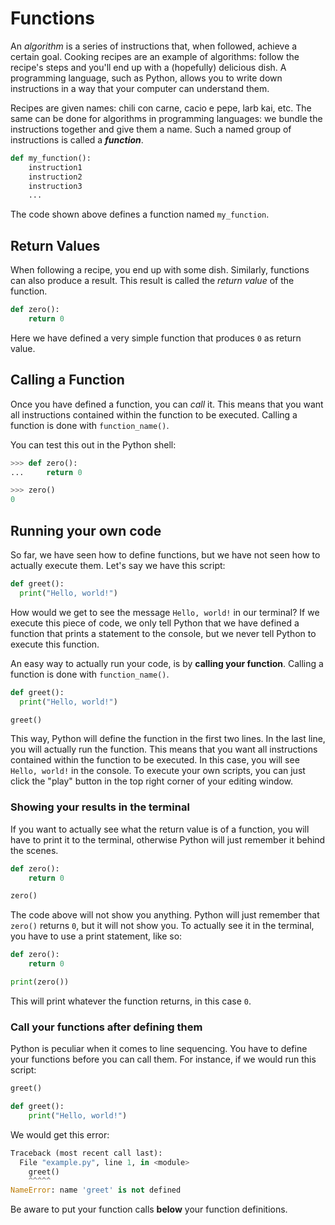 # Functions

An *algorithm* is a series of instructions that, when followed, achieve a certain goal.
Cooking recipes are an example of algorithms: follow the recipe's steps and you'll end up with a (hopefully) delicious dish.
A programming language, such as Python, allows you to write down instructions in a way that your computer can understand them.

Recipes are given names: chili con carne, cacio e pepe, larb kai, etc.
The same can be done for algorithms in programming languages: we bundle the instructions together and give them a name.
Such a named group of instructions is called a ***function***.

```python
def my_function():
    instruction1
    instruction2
    instruction3
    ...
```

The code shown above defines a function named `my_function`.

## Return Values

When following a recipe, you end up with some dish.
Similarly, functions can also produce a result.
This result is called the *return value* of the function.

```python
def zero():
    return 0
```

Here we have defined a very simple function that produces `0` as return value.


## Calling a Function

Once you have defined a function, you can *call* it.
This means that you want all instructions contained within the function to be executed.
Calling a function is done with `function_name()`.

You can test this out in the Python shell:


```python
>>> def zero():
...     return 0

>>> zero()
0
```

## Running your own code

So far, we have seen how to define functions, but we have not seen how to actually execute them. Let's say we have this script:

```python
def greet():
  print("Hello, world!")
```

How would we get to see the message `Hello, world!` in our terminal? If we execute this piece of code, we only tell Python that we have defined a function that prints a statement to the console, but we never tell Python to execute this function. 

An easy way to actually run your code, is by **calling your function**. Calling a function is done with `function_name()`. 

```python
def greet():
  print("Hello, world!")

greet()
```

This way, Python will define the function in the first two lines. In the last line, you will actually run the function. This means that you want all instructions contained within the function to be executed. In this case,  you will see `Hello, world!` in the console. To execute your own scripts, you can just click the "play" button in the top right corner of your editing window. 

### Showing your results in the terminal

If you want to actually see what the return value is of a function, you will have to print it to the terminal, otherwise Python will just remember it behind the scenes. 

```python
def zero():
    return 0

zero()
```

The code above will not show you anything. Python will just remember that `zero()` returns `0`, but it will not show you. To actually see it in the terminal, you have to use a print statement, like so:

```python
def zero():
    return 0

print(zero())
```

This will print whatever the function returns, in this case `0`.

### Call your functions after defining them

Python is peculiar when it comes to line sequencing. You have to define your functions before you can call them. For instance, if we would run this script:

```python
greet()

def greet(): 
    print("Hello, world!")
```

We would get this error:

```python
Traceback (most recent call last):
  File "example.py", line 1, in <module>
    greet()
    ^^^^^
NameError: name 'greet' is not defined
```

Be aware to put your function calls **below** your function definitions. 